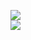 [![](https://img.shields.io/badge/Made%20With-Github%20Spray-lightgrey.svg?style=for-the-badge&logo=github)](https://github.com/Annihil/github-spray#2425)  
[![](https://i.imgur.com/2DrTn0Z.gif)](https://github.com/Annihil/github-spray)